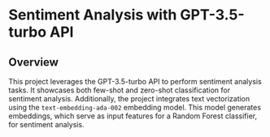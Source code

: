 # Sentiment Analysis with GPT-3.5-turbo API

## Overview

This project leverages the GPT-3.5-turbo API to perform sentiment analysis tasks. It showcases both few-shot and zero-shot classification for sentiment analysis. Additionally, the project integrates text vectorization using the `text-embedding-ada-002` embedding model. This model generates embeddings, which serve as input features for a Random Forest classifier, for sentiment analysis.

